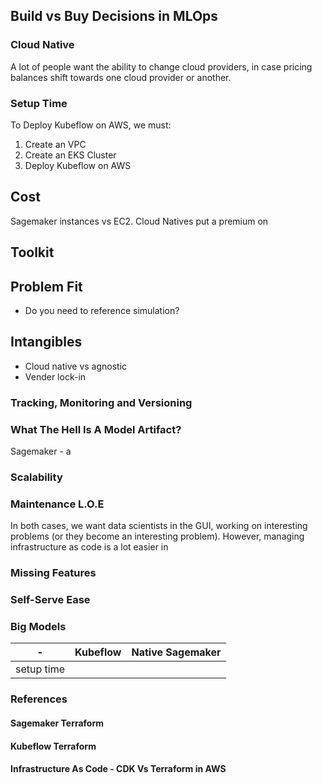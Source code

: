 ## Build vs Buy Decisions in MLOps 

### Cloud Native
A lot of people want the ability to change cloud providers, in case pricing balances shift towards one cloud provider or another. 

### Setup Time
To Deploy Kubeflow on AWS, we must: 
1. Create an VPC
2. Create an EKS Cluster
3. Deploy Kubeflow on AWS

## Cost

Sagemaker instances vs EC2. Cloud Natives put a premium on 

## Toolkit

## Problem Fit
* Do you need to reference simulation? 

## Intangibles
* Cloud native vs agnostic
* Vender lock-in

### Tracking, Monitoring and Versioning

### What The Hell Is A Model Artifact? 
Sagemaker -  a 

### 

### Scalability 

### Maintenance L.O.E
In both cases, we want data scientists in the GUI, working on interesting problems (or they become an interesting problem). However, managing infrastructure as code is a lot easier in 

### Missing Features

### Self-Serve Ease

### Big Models

| -     | Kubeflow | Native Sagemaker | 
| ---   | ---      | ---              |
| setup time |  


### References

#### Sagemaker Terraform

#### Kubeflow Terraform

#### Infrastructure As Code - CDK Vs Terraform in AWS

